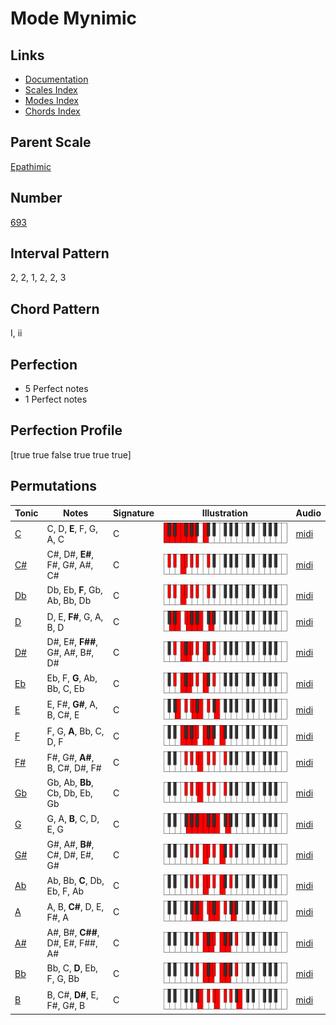 # Mode Mynimic

## Links

- [Documentation](index.md)
- [Scales Index](Scales.md)
- [Modes Index](Modes.md)
- [Chords Index](Chords.md)

## Parent Scale

[Epathimic](ScaleEpathimic.md)

## Number

[693](https://ianring.com/musictheory/scales/693)

## Interval Pattern

2, 2, 1, 2, 2, 3

## Chord Pattern

I, ii

## Perfection

- 5 Perfect notes
- 1 Perfect notes

## Perfection Profile

[true true false true true true]

## Permutations

| Tonic | Notes | Signature | Illustration | Audio |
|-------|-------|-----------|--------------|-------|
| [C](ModeCNaturalMynimic.md) | C, D, **E**, F, G, A, C | C | ![CNaturalMynimic](ModeCNaturalMynimic.png) | [midi](https://github.com/edipermadi/music/blob/main/docs/ModeCNaturalMynimic.mid?raw=true) |
| [C#](ModeCSharpMynimic.md) | C#, D#, **E#**, F#, G#, A#, C# | C | ![CSharpMynimic](ModeCSharpMynimic.png) | [midi](https://github.com/edipermadi/music/blob/main/docs/ModeCSharpMynimic.mid?raw=true) |
| [Db](ModeDFlatMynimic.md) | Db, Eb, **F**, Gb, Ab, Bb, Db | C | ![DFlatMynimic](ModeDFlatMynimic.png) | [midi](https://github.com/edipermadi/music/blob/main/docs/ModeDFlatMynimic.mid?raw=true) |
| [D](ModeDNaturalMynimic.md) | D, E, **F#**, G, A, B, D | C | ![DNaturalMynimic](ModeDNaturalMynimic.png) | [midi](https://github.com/edipermadi/music/blob/main/docs/ModeDNaturalMynimic.mid?raw=true) |
| [D#](ModeDSharpMynimic.md) | D#, E#, **F##**, G#, A#, B#, D# | C | ![DSharpMynimic](ModeDSharpMynimic.png) | [midi](https://github.com/edipermadi/music/blob/main/docs/ModeDSharpMynimic.mid?raw=true) |
| [Eb](ModeEFlatMynimic.md) | Eb, F, **G**, Ab, Bb, C, Eb | C | ![EFlatMynimic](ModeEFlatMynimic.png) | [midi](https://github.com/edipermadi/music/blob/main/docs/ModeEFlatMynimic.mid?raw=true) |
| [E](ModeENaturalMynimic.md) | E, F#, **G#**, A, B, C#, E | C | ![ENaturalMynimic](ModeENaturalMynimic.png) | [midi](https://github.com/edipermadi/music/blob/main/docs/ModeENaturalMynimic.mid?raw=true) |
| [F](ModeFNaturalMynimic.md) | F, G, **A**, Bb, C, D, F | C | ![FNaturalMynimic](ModeFNaturalMynimic.png) | [midi](https://github.com/edipermadi/music/blob/main/docs/ModeFNaturalMynimic.mid?raw=true) |
| [F#](ModeFSharpMynimic.md) | F#, G#, **A#**, B, C#, D#, F# | C | ![FSharpMynimic](ModeFSharpMynimic.png) | [midi](https://github.com/edipermadi/music/blob/main/docs/ModeFSharpMynimic.mid?raw=true) |
| [Gb](ModeGFlatMynimic.md) | Gb, Ab, **Bb**, Cb, Db, Eb, Gb | C | ![GFlatMynimic](ModeGFlatMynimic.png) | [midi](https://github.com/edipermadi/music/blob/main/docs/ModeGFlatMynimic.mid?raw=true) |
| [G](ModeGNaturalMynimic.md) | G, A, **B**, C, D, E, G | C | ![GNaturalMynimic](ModeGNaturalMynimic.png) | [midi](https://github.com/edipermadi/music/blob/main/docs/ModeGNaturalMynimic.mid?raw=true) |
| [G#](ModeGSharpMynimic.md) | G#, A#, **B#**, C#, D#, E#, G# | C | ![GSharpMynimic](ModeGSharpMynimic.png) | [midi](https://github.com/edipermadi/music/blob/main/docs/ModeGSharpMynimic.mid?raw=true) |
| [Ab](ModeAFlatMynimic.md) | Ab, Bb, **C**, Db, Eb, F, Ab | C | ![AFlatMynimic](ModeAFlatMynimic.png) | [midi](https://github.com/edipermadi/music/blob/main/docs/ModeAFlatMynimic.mid?raw=true) |
| [A](ModeANaturalMynimic.md) | A, B, **C#**, D, E, F#, A | C | ![ANaturalMynimic](ModeANaturalMynimic.png) | [midi](https://github.com/edipermadi/music/blob/main/docs/ModeANaturalMynimic.mid?raw=true) |
| [A#](ModeASharpMynimic.md) | A#, B#, **C##**, D#, E#, F##, A# | C | ![ASharpMynimic](ModeASharpMynimic.png) | [midi](https://github.com/edipermadi/music/blob/main/docs/ModeASharpMynimic.mid?raw=true) |
| [Bb](ModeBFlatMynimic.md) | Bb, C, **D**, Eb, F, G, Bb | C | ![BFlatMynimic](ModeBFlatMynimic.png) | [midi](https://github.com/edipermadi/music/blob/main/docs/ModeBFlatMynimic.mid?raw=true) |
| [B](ModeBNaturalMynimic.md) | B, C#, **D#**, E, F#, G#, B | C | ![BNaturalMynimic](ModeBNaturalMynimic.png) | [midi](https://github.com/edipermadi/music/blob/main/docs/ModeBNaturalMynimic.mid?raw=true) |
